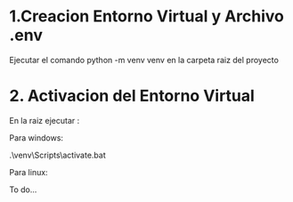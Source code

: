 # 1.Creacion Entorno Virtual y Archivo .env

Ejecutar el comando python -m venv venv en la carpeta raiz del proyecto

# 2. Activacion del Entorno Virtual

En la raiz ejecutar :

Para windows:

.\venv\Scripts\activate.bat

Para linux: 

To do...

